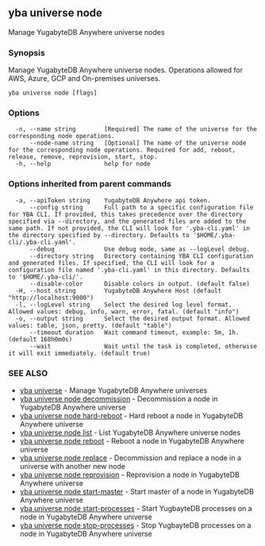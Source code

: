 ## yba universe node

Manage YugabyteDB Anywhere universe nodes

### Synopsis

Manage YugabyteDB Anywhere universe nodes. Operations allowed for AWS, Azure, GCP and On-premises universes.

```
yba universe node [flags]
```

### Options

```
  -n, --name string        [Required] The name of the universe for the corresponding node operations.
      --node-name string   [Optional] The name of the universe node for the corresponding node operations. Required for add, reboot, release, remove, reprovision, start, stop.
  -h, --help               help for node
```

### Options inherited from parent commands

```
  -a, --apiToken string    YugabyteDB Anywhere api token.
      --config string      Full path to a specific configuration file for YBA CLI. If provided, this takes precedence over the directory specified via --directory, and the generated files are added to the same path. If not provided, the CLI will look for '.yba-cli.yaml' in the directory specified by --directory. Defaults to '$HOME/.yba-cli/.yba-cli.yaml'.
      --debug              Use debug mode, same as --logLevel debug.
      --directory string   Directory containing YBA CLI configuration and generated files. If specified, the CLI will look for a configuration file named '.yba-cli.yaml' in this directory. Defaults to '$HOME/.yba-cli/'.
      --disable-color      Disable colors in output. (default false)
  -H, --host string        YugabyteDB Anywhere Host (default "http://localhost:9000")
  -l, --logLevel string    Select the desired log level format. Allowed values: debug, info, warn, error, fatal. (default "info")
  -o, --output string      Select the desired output format. Allowed values: table, json, pretty. (default "table")
      --timeout duration   Wait command timeout, example: 5m, 1h. (default 168h0m0s)
      --wait               Wait until the task is completed, otherwise it will exit immediately. (default true)
```

### SEE ALSO

* [yba universe](yba_universe.md)	 - Manage YugabyteDB Anywhere universes
* [yba universe node decommission](yba_universe_node_decommission.md)	 - Decommission a node in YugabyteDB Anywhere universe
* [yba universe node hard-reboot](yba_universe_node_hard-reboot.md)	 - Hard reboot a node in YugabyteDB Anywhere universe
* [yba universe node list](yba_universe_node_list.md)	 - List YugabyteDB Anywhere universe nodes
* [yba universe node reboot](yba_universe_node_reboot.md)	 - Reboot a node in YugabyteDB Anywhere universe
* [yba universe node replace](yba_universe_node_replace.md)	 - Decommission and replace a node in a universe with another new node
* [yba universe node reprovision](yba_universe_node_reprovision.md)	 - Reprovision a node in YugabyteDB Anywhere universe
* [yba universe node start-master](yba_universe_node_start-master.md)	 - Start master of a node in YugabyteDB Anywhere universe
* [yba universe node start-processes](yba_universe_node_start-processes.md)	 - Start YugbayteDB processes on a node in YugabyteDB Anywhere universe
* [yba universe node stop-processes](yba_universe_node_stop-processes.md)	 - Stop YugbayteDB processes on a node in YugabyteDB Anywhere universe

